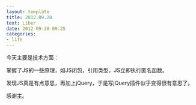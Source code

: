 ```yaml
---
layout: template
title: 2012.09.28
text: Liber
date: 2012-09-28 09:25
categories:
- life
---
```

今天主要是技术方面：  

掌握了JS的一些原理，如JS闭包，引用类型，JS立即执行匿名函数。  

发现JS真是有点意思，再加上jQuery，于是写jQuery插件似乎变得很有意思了。  

感谢主。  

